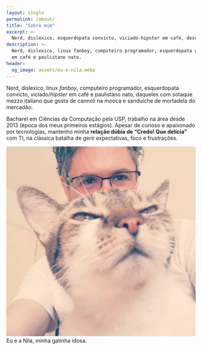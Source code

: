 ```yaml
---
layout: single
permalink: /about/
title: "Sobre mim"
excerpt: >-
  Nerd, dislexico, esquerdopata convicto, viciado-hipster em café, desenvolvedor e linux fanboy.
description: >-
  Nerd, dislexico, linux fanboy, computeiro programador, esquerdopata convicto, viciado/hipster
  em café e paulistano nato.
header:
  og_image: assets/eu-e-nila.webp
---
```


Nerd, dislexico, linux *fanboy*, computeiro programador, esquerdopata convicto, viciado/*hipster*
em café e paulistano nato, daqueles com sotaque mezzo italiano que gosta de cannoli na mooca e
sanduíche de mortadela do mercadão.

Bacharel em Ciências da Computação pela USP, trabalho na área desde 2013 (época dos meus primeiros
estágios). Apesar de curioso e apaixonado por tecnologias, mantenho minha **relação dúbia de
“Credo! Que delícia”** com TI, na clássica batalha de gerir expectativas, foco e frustrações.


![Eu e minha gatinha Nila](/assets/eu-e-nila.webp)
Eu e a Nila, minha gatinha idosa.
